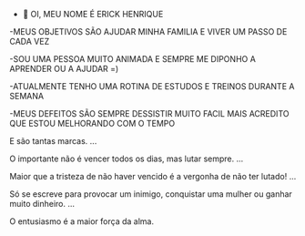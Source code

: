 - 👋 OI, MEU NOME É ERICK HENRIQUE

-MEUS OBJETIVOS SÃO AJUDAR MINHA FAMILIA E VIVER UM PASSO DE CADA VEZ

-SOU UMA PESSOA MUITO ANIMADA E SEMPRE ME DIPONHO A APRENDER OU A AJUDAR =)

-ATUALMENTE TENHO UMA ROTINA DE ESTUDOS E TREINOS DURANTE A SEMANA

-MEUS DEFEITOS SÃO SEMPRE DESSISTIR MUITO FACIL MAIS ACREDITO QUE ESTOU MELHORANDO COM O TEMPO 

E são tantas marcas. ...

O importante não é vencer todos os dias, mas lutar sempre. ...

Maior que a tristeza de não haver vencido é a vergonha de não ter lutado! ...

Só se escreve para provocar um inimigo, conquistar uma mulher ou ganhar muito dinheiro. ...

O entusiasmo é a maior força da alma.
